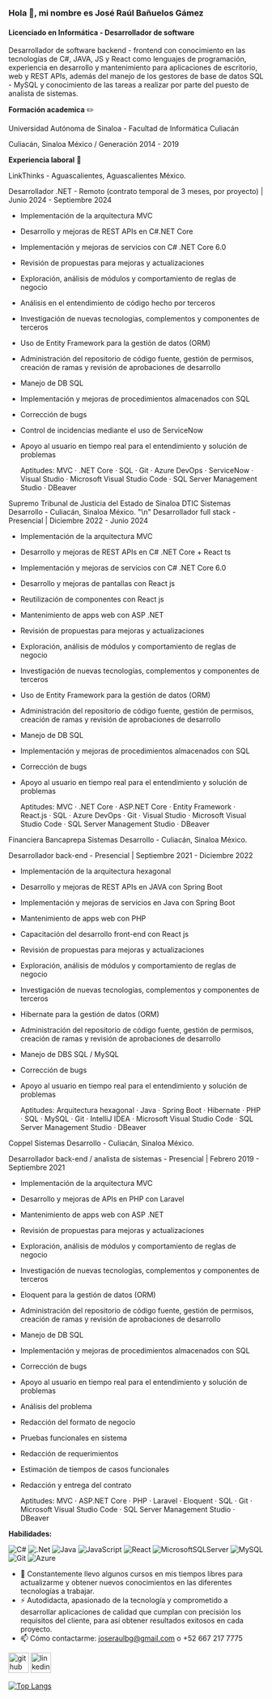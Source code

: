 ### Hola 👋, mi nombre es José Raúl Bañuelos Gámez
#### Licenciado en Informática - Desarrollador de software
Desarrollador de software backend - frontend con conocimiento en las tecnologías de C#, JAVA, JS y React como lenguajes de programación, experiencia en desarrollo y mantenimiento para aplicaciones de escritorio, web y REST APIs, además del manejo de los gestores de base de datos SQL - MySQL y conocimiento de las tareas a realizar por parte del puesto de analista de sistemas.

**Formación academica** ✏️

Universidad Autónoma de Sinaloa - Facultad de Informática Culiacán

Culiacán, Sinaloa México / Generación 2014 - 2019


**Experiencia laboral** 💼

LinkThinks - Aguascalientes, Aguascalientes México.

Desarrollador .NET - Remoto (contrato temporal de 3 meses, por proyecto) | Junio 2024 - Septiembre 2024
- Implementación de la arquitectura MVC
- Desarrollo y mejoras de REST APIs en C#.NET Core
- Implementación y mejoras de servicios con C# .NET Core 6.0
- Revisión de propuestas para mejoras y actualizaciones
- Exploración, análisis de módulos y comportamiento de reglas de negocio
- Análisis en el entendimiento de código hecho por terceros
- Investigación de nuevas tecnologías, complementos y componentes de terceros
- Uso de Entity Framework para la gestión de datos (ORM)
- Administración del repositorio de código fuente, gestión de permisos, creación de ramas y revisión de aprobaciones de desarrollo
- Manejo de DB SQL
- Implementación y mejoras de procedimientos almacenados con SQL
- Corrección de bugs
- Control de incidencias mediante el uso de ServiceNow
- Apoyo al usuario en tiempo real para el entendimiento y solución de problemas

  Aptitudes: MVC · .NET Core · SQL · Git · Azure DevOps · ServiceNow · Visual Studio
             · Microsoft Visual Studio Code · SQL Server Management Studio · DBeaver



Supremo Tribunal de Justicia del Estado de Sinaloa DTIC Sistemas Desarrollo - Culiacán, Sinaloa México. "\n"
Desarrollador full stack - Presencial | Diciembre 2022 - Junio 2024
- Implementación de la arquitectura MVC
- Desarrollo y mejoras de REST APIs en C# .NET Core + React ts
- Implementación y mejoras de servicios con C# .NET Core 6.0
- Desarrollo y mejoras de pantallas con React js
- Reutilización de componentes con React js
- Mantenimiento de apps web con ASP .NET
- Revisión de propuestas para mejoras y actualizaciones
- Exploración, análisis de módulos y comportamiento de reglas de negocio
- Investigación de nuevas tecnologías, complementos y componentes de terceros
- Uso de Entity Framework para la gestión de datos (ORM)
- Administración del repositorio de código fuente, gestión de permisos, creación de ramas y revisión de 
  aprobaciones de desarrollo
- Manejo de DB SQL
- Implementación y mejoras de procedimientos almacenados con SQL
- Corrección de bugs
- Apoyo al usuario en tiempo real para el entendimiento y solución de problemas
  
  Aptitudes: MVC · .NET Core · ASP.NET Core · Entity Framework · React.js · SQL · Azure DevOps · Git
             · Visual Studio · Microsoft Visual Studio Code · SQL Server Management Studio · DBeaver



Financiera Bancaprepa Sistemas Desarrollo - Culiacán, Sinaloa México.

Desarrollador back-end - Presencial | Septiembre 2021 - Diciembre 2022
- Implementación de la arquitectura hexagonal
- Desarrollo y mejoras de REST APIs en JAVA con Spring Boot
- Implementación y mejoras de servicios en Java con Spring Boot
- Mantenimiento de apps web con PHP
- Capacitación del desarrollo front-end con React js
- Revisión de propuestas para mejoras y actualizaciones
- Exploración, análisis de módulos y comportamiento de reglas de negocio
- Investigación de nuevas tecnologías, complementos y componentes de terceros
- Hibernate para la gestión de datos (ORM)
- Administración del repositorio de código fuente, gestión de permisos, creación de ramas y revisión de 
  aprobaciones de desarrollo
- Manejo de DBS SQL / MySQL
- Corrección de bugs
- Apoyo al usuario en tiempo real para el entendimiento y solución de problemas
  
  Aptitudes: Arquitectura hexagonal · Java · Spring Boot · Hibernate · PHP · SQL · MySQL · Git · IntelliJ IDEA 
             · Microsoft Visual Studio Code · SQL Server Management Studio · DBeaver


  
Coppel Sistemas Desarrollo - Culiacán, Sinaloa México.

Desarrollador back-end / analista de sistemas - Presencial | Febrero 2019 - Septiembre 2021
- Implementación de la arquitectura MVC
- Desarrollo y mejoras de APIs en PHP con Laravel
- Mantenimiento de apps web con ASP .NET
- Revisión de propuestas para mejoras y actualizaciones
- Exploración, análisis de módulos y comportamiento de reglas de negocio
- Investigación de nuevas tecnologías, complementos y componentes de terceros
- Eloquent para la gestión de datos (ORM)
- Administración del repositorio de código fuente, gestión de permisos, creación de ramas y revisión de 
  aprobaciones de desarrollo
- Manejo de DB SQL
- Implementación y mejoras de procedimientos almacenados con SQL
- Corrección de bugs
- Apoyo al usuario en tiempo real para el entendimiento y solución de problemas
- Análisis del problema
- Redacción del formato de negocio
- Pruebas funcionales en sistema
- Redacción de requerimientos
- Estimación de tiempos de casos funcionales
- Redacción y entrega del contrato

  Aptitudes: MVC · ASP.NET Core · PHP · Laravel · Eloquent · SQL · Git · Microsoft Visual Studio Code · SQL 
             Server Management Studio · DBeaver

**Habilidades:**

![C#](https://img.shields.io/badge/c%23-%23239120.svg?style=for-the-badge&logo=csharp&logoColor=white) ![.Net](https://img.shields.io/badge/.NET-5C2D91?style=for-the-badge&logo=.net&logoColor=white) ![Java](https://img.shields.io/badge/java-%23ED8B00.svg?style=for-the-badge&logo=openjdk&logoColor=white) ![JavaScript](https://img.shields.io/badge/javascript-%23323330.svg?style=for-the-badge&logo=javascript&logoColor=%23F7DF1E) ![React](https://img.shields.io/badge/react-%2320232a.svg?style=for-the-badge&logo=react&logoColor=%2361DAFB) ![MicrosoftSQLServer](https://img.shields.io/badge/Microsoft%20SQL%20Server-CC2927?style=for-the-badge&logo=microsoft%20sql%20server&logoColor=white) ![MySQL](https://img.shields.io/badge/mysql-4479A1.svg?style=for-the-badge&logo=mysql&logoColor=white) ![Git](https://img.shields.io/badge/git-%23F05033.svg?style=for-the-badge&logo=git&logoColor=white) ![Azure](https://img.shields.io/badge/azure-%230072C6.svg?style=for-the-badge&logo=microsoftazure&logoColor=white)

- 🌱 Constantemente llevo algunos cursos en mis tiempos libres para actualizarme y obtener nuevos conocimientos en las diferentes tecnologías a trabajar.
- ⚡ Autodidacta, apasionado de la tecnología y comprometido a desarrollar aplicaciones de calidad que cumplan con precisión los requisitos del cliente, para así obtener resultados exitosos en cada proyecto.
- 📫 Cómo contactarme:  joseraulbg@gmail.com o +52 667 217 7775


[<img src='https://cdn.jsdelivr.net/npm/simple-icons@3.0.1/icons/github.svg' alt='github' height='40'>](https://github.com/joseraulbg07)  [<img src='https://cdn.jsdelivr.net/npm/simple-icons@3.0.1/icons/linkedin.svg' alt='linkedin' height='40'>](https://www.linkedin.com/in/www.linkedin.com/in/josé-raúl-bañuelos-gámez-8b2b78196/)  

[![Top Langs](https://github-readme-stats.vercel.app/api/top-langs/?username=joseraulbg07)](https://github.com/anuraghazra/github-readme-stats)

